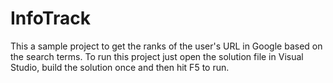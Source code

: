 # InfoTrack

This a sample project to get the ranks of the user's URL in Google based on the search terms.
To run this project just open the solution file in Visual Studio, build the solution once and then hit F5 to run.